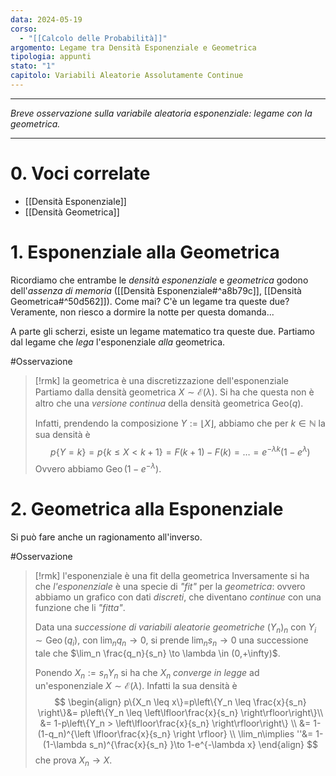 ```yaml
---
data: 2024-05-19
corso:
  - "[[Calcolo delle Probabilità]]"
argomento: Legame tra Densità Esponenziale e Geometrica
tipologia: appunti
stato: "1"
capitolo: Variabili Aleatorie Assolutamente Continue
---
```

- - -
*Breve osservazione sulla variabile aleatoria esponenziale: legame con la geometrica.*
- - -
# 0. Voci correlate
- [[Densità Esponenziale]]
- [[Densità Geometrica]]
# 1. Esponenziale alla Geometrica
Ricordiamo che entrambe le *densità esponenziale* e *geometrica* godono dell'*assenza di memoria* ([[Densità Esponenziale#^a8b79c]], [[Densità Geometrica#^50d562]]). Come mai? C'è un legame tra queste due? Veramente, non riesco a dormire la notte per questa domanda...

A parte gli scherzi, esiste un legame matematico tra queste due. Partiamo dal legame che *lega* l'esponenziale *alla* geometrica.

#Osservazione 
> [!rmk] la geometrica è una discretizzazione dell'esponenziale
> Partiamo dalla densità geometrica $X \sim \mathcal{E}(\lambda)$. Si ha che questa non è altro che una *versione continua* della densità geometrica $\text{Geo}(q)$. 
> 
> Infatti, prendendo la composizione $Y:=\left \lfloor{X}\right \rfloor$, abbiamo che per $k \in \mathbb{N}$ la sua densità è
> $$
> p\{Y=k\}=p\{k \leq X < k+1\} =F(k+1)-F(k)=\ldots=e^{-\lambda k}(1-e^{\lambda})
> $$
> Ovvero abbiamo $\operatorname{Geo}{(1-e^{-\lambda})}$.

# 2. Geometrica alla Esponenziale
Si può fare anche un ragionamento all'inverso.

#Osservazione 
> [!rmk] l'esponenziale è una fit della geometrica
> Inversamente si ha che *l'esponenziale* è una specie di *"fit"* per la *geometrica*: ovvero abbiamo un grafico con dati *discreti*, che diventano *continue* con una funzione che li *"fitta"*. 
> 
> Data una *successione di variabili aleatorie geometriche* $(Y_n)_n$ con $Y_i \sim \operatorname{Geo}{(q_i)}$, con $\lim_n q_n \to 0$, si prende $\lim_n s_n \to 0$ una successione tale che $\lim_n \frac{q_n}{s_n} \to \lambda \in (0,+\infty)$. 
> 
> Ponendo $X_n := s_n Y_n$ si ha che $X_n$ *converge in legge* ad un'esponenziale $X \sim \mathcal{E}(\lambda)$. Infatti la sua densità è
> $$
> \begin{align}
> p\{X_n \leq x\}=p\left\{Y_n \leq \frac{x}{s_n} \right\}&= p\left\{Y_n \leq \left\lfloor\frac{x}{s_n} \right\rfloor\right\}\\ &= 1-p\left\{Y_n > \left\lfloor\frac{x}{s_n} \right\rfloor\right\} \\
> &= 1- (1-q_n)^{\left \lfloor\frac{x}{s_n} \right \rfloor}
> \\
> \lim_n\implies ''&= 1-(1-\lambda s_n)^{\frac{x}{s_n} }\to 1-e^{-\lambda x}
> \end{align}
> $$
> che prova $X_n \to X$.

